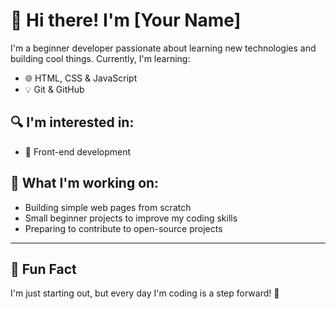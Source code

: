 # 👋 Hi there! I'm [Your Name]

I'm a beginner developer passionate about learning new technologies and building cool things. Currently, I'm learning:

- 🌐 HTML, CSS & JavaScript  
- 💡 Git & GitHub  

## 🔍 I'm interested in:
  
- 📱 Front-end development    

## 🌱 What I'm working on:

- Building simple web pages from scratch  
- Small beginner projects to improve my coding skills  
- Preparing to contribute to open-source projects  

---

## 📌 Fun Fact

I'm just starting out, but every day I'm coding is a step forward! 🚀
